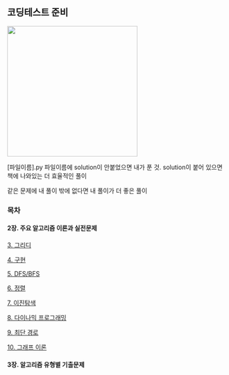 ## 코딩테스트 준비

<img src = "https://user-images.githubusercontent.com/42762236/101512360-42125800-39be-11eb-9bcf-86173de1dada.png" width="300px">



[파일이름].py 파일이름에 solution이 안붙었으면 내가 푼 것. 
solution이 붙어 있으면 책에 나와있는 더 효율적인 풀이


같은 문제에 내 풀이 밖에 없다면 내 풀이가 더 좋은 풀이



### 목차

#### 2장. 주요 알고리즘 이론과 실전문제



[3. 그리디](https://github.com/Youngminah/thisiscodingtest/tree/master/4)


[4. 구현](https://github.com/Youngminah/thisiscodingtest/tree/master/4)


[5. DFS/BFS](https://github.com/Youngminah/thisiscodingtest/tree/master/5)


[6. 정렬](https://github.com/Youngminah/thisiscodingtest/tree/master/6)


[7. 이진탐색](https://github.com/Youngminah/thisiscodingtest/tree/master/7)


[8. 다이나믹 프로그래밍](https://github.com/Youngminah/thisiscodingtest/tree/master/8)


[9. 최단 경로](https://github.com/Youngminah/thisiscodingtest/tree/master/4)


[10. 그래프 이론](https://github.com/Youngminah/thisiscodingtest/tree/master/4)







#### 3장. 알고리즘 유형별 기출문제
